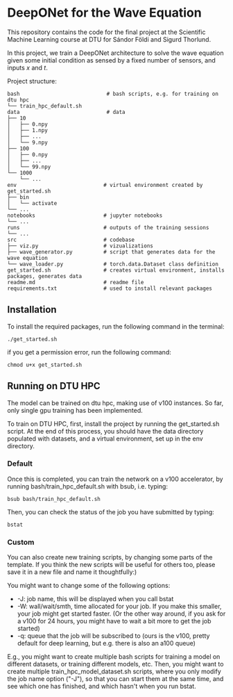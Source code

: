 # DeepONet for the Wave Equation

This repository contains the code for the final project at the Scientific Machine Learning course at DTU for Sándor Földi and Sigurd Thorlund.

In this project, we train a DeepONet architecture to solve the wave equation given some initial condition as sensed by a fixed number of sensors, and inputs $x$ and $t$.

Project structure:
```
bash                            # bash scripts, e.g. for training on dtu hpc 
└── train_hpc_default.sh
data                            # data 
├── 10
│   ├── 0.npy
│   ├── 1.npy
│   ├── ...
│   └── 9.npy
├── 100
│   ├── 0.npy
│   ├── ...
│   └── 99.npy
└── 1000
    └── ...
env                            # virtual environment created by get_started.sh
├── bin
│   └── activate
└── ...
notebooks                      # jupyter notebooks
└── ...
runs                           # outputs of the training sessions
└── ...
src                            # codebase
├── viz.py                     # vizualizations
├── wave_generator.py          # script that generates data for the wave equation 
└── wave_loader.py             # torch.data.Dataset class definition
get_started.sh                 # creates virtual environment, installs packages, generates data
readme.md                      # readme file
requirements.txt               # used to install relevant packages
```

## Installation

To install the required packages, run the following command in the terminal:
```
./get_started.sh
```
if you get a permission error, run the following command:
```
chmod u+x get_started.sh
```


## Running on DTU HPC

The model can be trained on dtu hpc, making use of v100 instances. So far, only single gpu training has been implemented.

To train on DTU HPC, first, install the project by running the get_started.sh script. At the end of this process, you should have the data directory populated with datasets, and a virtual environment, set up in the env directory.

### Default
Once this is completed, you can train the network on a v100 accelerator, by running bash/train_hpc_default.sh with bsub, i.e. typing:
```
bsub bash/train_hpc_default.sh
```
Then, you can check the status of the job you have submitted by typing:
```
bstat
```

### Custom
You can also create new training scripts, by changing some parts of the template. If you think the new scripts will be useful for others too, please save it in a new file and name it thoughtfully:)

You might want to change some of the following options:
  - -J: job name, this will be displayed when you call bstat
  - -W: wall/wait/smth, time allocated for your job. If you make this smaller, your job might get started faster. (Or the other way around, if you ask for a v100 for 24 hours, you might have to wait a bit more to get the job started) 
  - -q: queue that the job will be subscribed to (ours is the v100, pretty default for deep learning, but e.g. there is also an a100 queue)

E.g., you might want to create multiple bash scripts for training a model on different datasets, or training different models, etc. Then, you might want to create multiple train_hpc_model_dataset.sh scripts, where you only modify the job name option ("-J"), so that you can start them at the same time, and see which one has finished, and which hasn't when you run bstat.
